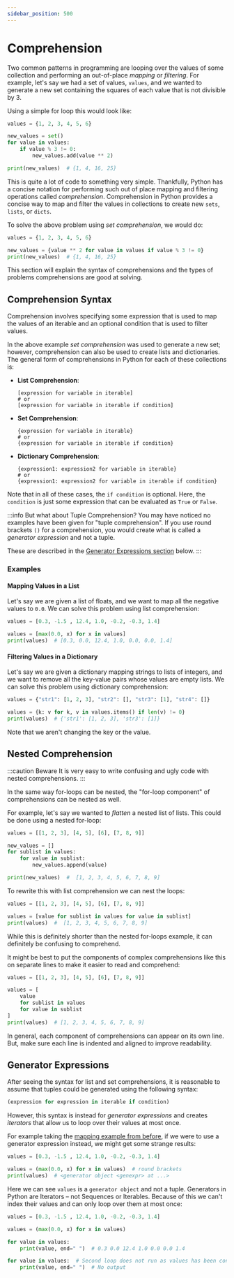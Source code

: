 ```yaml
---
sidebar_position: 500
---
```


# Comprehension

Two common patterns in programming are looping over the values of some
collection and performing an out-of-place _mapping_ or _filtering_.
For example, let's say we had a set of values, `values`, and we wanted to
generate a new set containing the squares of each value that is not divisible
by 3.

Using a simple for loop this would look like:

```python
values = {1, 2, 3, 4, 5, 6}

new_values = set()
for value in values:
    if value % 3 != 0:
        new_values.add(value ** 2)

print(new_values)  # {1, 4, 16, 25}
```

This is quite a lot of code to something very simple.
Thankfully, Python has a concise notation for performing such out of place
mapping and filtering operations called _comprehension_.
Comprehension in Python provides a concise way to map and filter the values in
collections to create new `sets`, `lists`, or `dicts`.

To solve the above problem using _set comprehension_, we would do:

```python
values = {1, 2, 3, 4, 5, 6}

new_values = {value ** 2 for value in values if value % 3 != 0}
print(new_values)  # {1, 4, 16, 25}
```

This section will explain the syntax of comprehensions and the types of
problems comprehensions are good at solving.

## Comprehension Syntax

Comprehension involves specifying some expression that is used to map the
values of an iterable and an optional condition that is used to filter values.

In the above example _set comprehension_ was used to generate a new set;
however, comprehension can also be used to create lists and dictionaries.
The general form of comprehensions in Python for each of these collections is:

- **List Comprehension**:
  ```text
  [expression for variable in iterable]
  # or
  [expression for variable in iterable if condition]
  ```
- **Set Comprehension**:
  ```text
  {expression for variable in iterable}
  # or
  {expression for variable in iterable if condition}
  ```
- **Dictionary Comprehension**:
  ```text
  {expression1: expression2 for variable in iterable}
  # or
  {expression1: expression2 for variable in iterable if condition}
  ```

Note that in all of these cases, the `if condition` is optional.
Here, the `condition` is just some expression that can be evaluated as
`True` or `False`.

:::info But what about Tuple Comprehension?
You may have noticed no examples have been given for "tuple comprehension".
If you use round brackets `()` for a comprehension, you would create what
is called a _generator expression_ and not a tuple.

These are described in the
[Generator Expressions section](#generator-expressions) below.
:::

### Examples

#### Mapping Values in a List

Let's say we are given a list of floats, and we want to map all the negative
values to `0.0`.
We can solve this problem using list comprehension:

```python
values = [0.3, -1.5 , 12.4, 1.0, -0.2, -0.3, 1.4]

values = [max(0.0, x) for x in values]
print(values)  # [0.3, 0.0, 12.4, 1.0, 0.0, 0.0, 1.4]
```

#### Filtering Values in a Dictionary

Let's say we are given a dictionary mapping strings to lists of integers,
and we want to remove all the key-value pairs whose values are empty lists.
We can solve this problem using dictionary comprehension:

```python
values = {"str1": [1, 2, 3], "str2": [], "str3": [1], "str4": []}

values = {k: v for k, v in values.items() if len(v) != 0}
print(values)  # {'str1': [1, 2, 3], 'str3': [1]}
```

Note that we aren't changing the key or the value.

## Nested Comprehension

:::caution Beware
It is very easy to write confusing and ugly code with nested comprehensions.
:::

In the same way for-loops can be nested, the "for-loop component" of
comprehensions can be nested as well.

For example, let's say we wanted to _flatten_ a nested list of lists.
This could be done using a nested for-loop:

```python
values = [[1, 2, 3], [4, 5], [6], [7, 8, 9]]

new_values = []
for sublist in values:
    for value in sublist:
        new_values.append(value)

print(new_values)  #  [1, 2, 3, 4, 5, 6, 7, 8, 9]
```

To rewrite this with list comprehension we can nest the loops:

```python
values = [[1, 2, 3], [4, 5], [6], [7, 8, 9]]

values = [value for sublist in values for value in sublist]
print(values)  #  [1, 2, 3, 4, 5, 6, 7, 8, 9]
```

While this is definitely shorter than the nested for-loops example, it can
definitely be confusing to comprehend.

It might be best to put the components of complex comprehensions like this
on separate lines to make it easier to read and comprehend:

```python
values = [[1, 2, 3], [4, 5], [6], [7, 8, 9]]

values = [
    value
    for sublist in values
    for value in sublist
]
print(values)  # [1, 2, 3, 4, 5, 6, 7, 8, 9]
```

In general, each component of comprehensions can appear on its own line.
But, make sure each line is indented and aligned to improve readability.

## Generator Expressions

After seeing the syntax for list and set comprehensions, it is reasonable to
assume that tuples could be generated using the following syntax:

```python
(expression for expression in iterable if condition)
```

However, this syntax is instead for _generator expressions_ and creates
_iterators_ that allow us to loop over their values at most once.

For example taking the [mapping example from before](#mapping-values-in-a-list),
if we were to use a generator expression instead, we might get some strange
results:

```python
values = [0.3, -1.5 , 12.4, 1.0, -0.2, -0.3, 1.4]

values = (max(0.0, x) for x in values)  # round brackets
print(values)  # <generator object <genexpr> at ...>
```

Here we can see `values` is a `generator object` and not a tuple.
Generators in Python are Iterators – not Sequences or Iterables.
Because of this we can't index their values and can only loop over them at 
most once:

```python
values = [0.3, -1.5 , 12.4, 1.0, -0.2, -0.3, 1.4]

values = (max(0.0, x) for x in values)

for value in values:
    print(value, end=" ")  # 0.3 0.0 12.4 1.0 0.0 0.0 1.4 

for value in values:  # Second loop does not run as values has been consumed
    print(value, end=" ")  # No output
```
